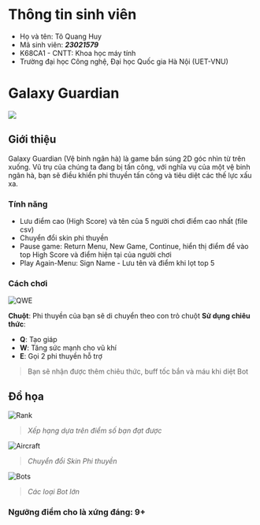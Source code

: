 # Thông tin sinh viên

- Họ và tên: Tô Quang Huy
- Mã sinh viên: ***23021579***
- K68CA1 - CNTT: Khoa học máy tính
- Trường đại học Công nghệ, Đại học Quốc gia Hà Nội (UET-VNU)

# Galaxy Guardian

![](https://img.upanh.tv/2024/05/09/gameLogo.png)


## Giới thiệu

Galaxy Guardian (Vệ binh ngân hà) là game bắn súng 2D góc nhìn từ trên xuống.  Vũ trụ của chúng ta đang bị tấn công,  với nghĩa vụ của một vệ binh ngân hà, bạn sẽ điều khiển phi thuyền tấn công và tiêu diệt các thế lực xấu xa.

### Tính năng
- Lưu điểm cao (High Score) và tên của 5 người chơi điểm cao nhất (file csv)
- Chuyển đổi skin phi thuyền
- Pause game: Return Menu, New Game, Continue, hiển thị điểm để vào top High Score và điểm hiện tại của người chơi
- Play Again-Menu: Sign Name - Lưu tên và điểm khi lọt top 5

### Cách chơi

![QWE](https://img.upanh.tv/2024/05/09/readmi_1.gif)


**Chuột**: Phi thuyền của bạn sẽ di chuyển theo con trỏ chuột
**Sử dụng chiêu thức**: 
- **Q**: Tạo giáp
- **W**: Tăng sức mạnh cho vũ khí
- **E**: Gọi 2 phi thuyền hỗ trợ

> Bạn sẽ nhận được thêm chiêu thức, buff tốc bắn và máu khi diệt Bot

## Đồ họa
![Rank](https://img.upanh.tv/2024/05/09/readme_rank.gif)
> *Xếp hạng dựa trên điểm số bạn đạt được*

![Aircraft](https://img.upanh.tv/2024/05/09/readme_aircraft.gif)
> *Chuyển đổi Skin Phi thuyền*

![Bots](https://media3.giphy.com/media/v1.Y2lkPTc5MGI3NjExcDE3eGZyZng3ZmIwd2s2ZGJ0cGQzbnc4dGY5cmt4eTZ3a3Z1cjE3YyZlcD12MV9pbnRlcm5hbF9naWZfYnlfaWQmY3Q9Zw/Q5dfX3UmJFc68Lu42z/giphy.gif)
> *Các loại Bot lớn*

### Ngưỡng điểm cho là xứng đáng:  **9+**
